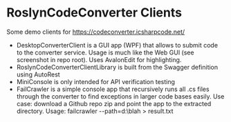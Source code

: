 # RoslynCodeConverter Clients
Some demo clients for https://codeconverter.icsharpcode.net/

 * DesktopConverterClient is a GUI app (WPF) that allows to submit code to the converter service. Usage is 
much like the Web GUI (see screenshot in repo root). Uses AvalonEdit for highlighting.
 * RoslynCodeConverterClientLibrary is built from the Swagger definition using AutoRest
 * MiniConsole is only intended for API verification testing
 * FailCrawler is a simple console app that recursively runs all .cs files through the converter to find
exceptions in larger code bases easily. Use case: download a Github repo zip and point the app to the 
extracted directory. Usage: failcrawler --path=d:\blah > result.txt
